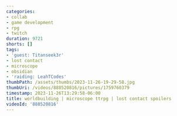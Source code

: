 ```yaml
---
categories:
- collab
- game development
- rpg
- twitch
duration: 9721
shorts: []
tags:
- 'guest: Titanseek3r'
- lost contact
- microscope
- obsidian
- 'raiding: LeahTCodes'
thumbPath: /assets/thumbs/2023-11-26-19-29-58.jpg
thumbUri: /videos/888520816/pictures/1759760379
timestamp: 2023-11-26T13:29:58-06:00
title: worldbuilding | microscope ttrpg | lost contact spoilers
videoId: '888520816'
---
```

